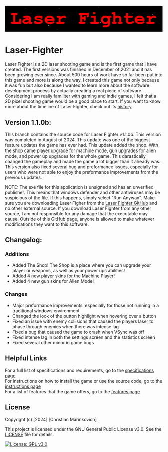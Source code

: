 ![Splash Text](img/Laser_Fighter_Splash_Text.png)

# Laser-Fighter

Laser Fighter is a 2D laser shooting game and is the first game that I have created. The first versions was finished in December of 2021 and it has been growing ever since. About 500 hours of work have so far been put into this game and more is along the way. I created this game not only because it was fun but also because I wanted to learn more about the software development process by actually creating a real piece of software. Considering I am really familiter with gaming and indie games, I felt that a 2D pixel shooting game would be a good place to start. If you want to know more about the timeline of Laser Fighter, check out its [history](./docs/HISTORY.md).


## Version 1.1.0b:

This branch contains the source code for Laser Fighter v1.1.0b. This version was completed in August of 2024. This update was one of the biggest feature updates the game has ever had. This update added the shop. With the shop came player upgrade for machine mode, gun upgrades for alien mode, and power up upgrades for the whole game. This darastically changed the gameplay and made the game a lot bigger than it already was. This version also fixed several bug and preformance issues, especially for users who were not able to enjoy the preformance improvements from the previous updates.

NOTE: The exe file for this application is unsigned and has an unverified publisher. This means that windows defender and other antiviruses may be suspicious of the file. If this happens, simply select "Run Anyway". Make sure you are downloading Laser Figher from the [Laser Fighter GitHub](https://github.com/Christian2147/Laser-Fighter) and no other external source. If you download Laser Fighter from any other source, I am not responsible for any damage that the executable may cause. Outside of this GitHub page, anyone is allowed to make whatever modifications they want to this software.

## Changelog:

### Additions
+ Added The Shop! The Shop is a place where you can upgrade your player or weapons, as well as your power ups abilities!
+ Added 4 new player skins for the Machine Player!
+ Added 4 new gun skins for Alien Mode!

### Changes
* Major preformance improvements, especially for those not running in a traditional windows environment
* Changed the look of the button highlight when hovering over a button
* Fixed an issue with enemy collisions that caused the players laser to phase through enemies when there was intense lag
* Fixed a bug that caused the game to crash when VSync was off
* Fixed intense lag in both the settings screen and the statistics screen
* Fixed several other minor in game bugs

## Helpful Links

For a full list of specifications and requirements, go to the [specifications page](./docs/SPECIFICATIONS.md)<br>
For instructions on how to install the game or use the source code, go to the [instructions page](./docs/INSTRUCTIONS.md)<br>
For a list of features that the game offers, go to the [features page](./docs/FEATURES.md)<br>

## License

Copyright (c) [2024] [Christian Marinkovich]

This project is licensed under the GNU General Public License v3.0. See the [LICENSE](./LICENSE) file for details.

[![License: GPL v3.0](https://img.shields.io/badge/License-GPL%20v3.0-blue.svg)](https://www.gnu.org/licenses/gpl-3.0)